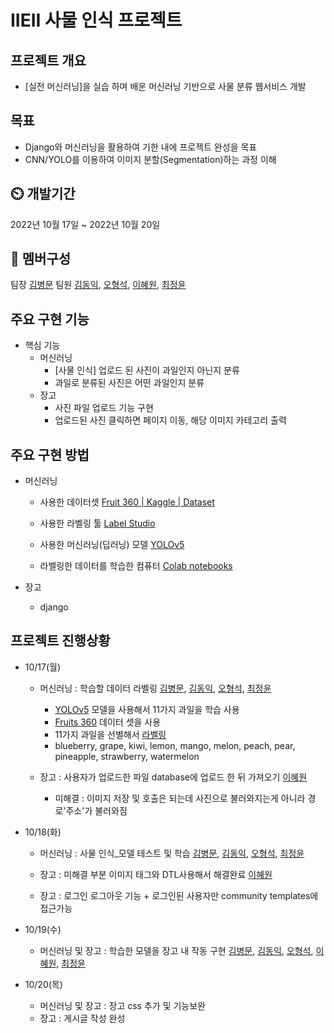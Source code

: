 # IIEII 사물 인식 프로젝트 #
## **프로젝트 개요**
- [실전 머신러닝]을 실습 하며 배운 머신러닝 기반으로 사물 분류 웹서비스 개발


## 목표
- Django와 머신러닝을 활용하여 기한 내에 프로젝트 완성을 목표
- CNN/YOLO를 이용하여 이미지 분할(Segmentation)하는 과정 이해


## ⏲️ 개발기간
2022년 10월 17일 ~ 2022년 10월 20일


## 🧙 멤버구성
팀장 [김병문](https://github.com/kbm1933)
팀원 [김동익](https://github.com/DongIkkk), [오형석](https://github.com/auberr), [이혜원](https://github.com/wonprogrammer), [최정윤](https://github.com/uniqquej)


## 주요 구현 기능
- 핵심 기능
    - 머신러닝
        - [사물 인식] 업로드 된 사진이 과일인지 아닌지 분류
        - 과일로 분류된 사진은 어떤 과일인지 분류
    - 장고
        - 사진 파일 업로드 기능 구현
        - 업로드된 사진 클릭하면 페이지 이동, 해당 이미지 카테고리 출력


## 주요 구현 방법
- 머신러닝
   - 사용한 데이터셋
        [Fruit 360 | Kaggle | Dataset](https://www.kaggle.com/datasets/moltean/fruits)

  - 사용한 라벨링 툴
        [Label Studio](https://github.com/heartexlabs/labelImg)

   - 사용한 머신러닝(딥러닝) 모델
        [YOLOv5](https://github.com/ultralytics/yolov5)

   - 라벨링한 데이터를 학습한 컴퓨터
        [Colab notebooks](https://colab.research.google.com/)

- 장고
  - django 

## 프로젝트 진행상황

- 10/17(월)
    - 머신러닝 : 학습할 데이터 라벨링
    [김병문](https://github.com/kbm1933), [김동익](https://github.com/DongIkkk), [오형석](https://github.com/auberr), [최정윤](https://github.com/uniqquej)
        - [YOLOv5](https://github.com/ultralytics/yolov5) 모델을 사용해서 11가지 과일을 학습 사용
        - [Fruits 360](https://www.kaggle.com/datasets/moltean/fruits) 데이터 셋을 사용
        - 11가지 과일을 선별해서 [라벨링](https://github.com/heartexlabs/labelImg)
        - blueberry, grape, kiwi, lemon, mango, melon, peach, pear, pineapple, strawberry, watermelon

    - 장고 : 사용자가 업로드한 파일 database에 업로드 한 뒤 가져오기 [이혜원](https://github.com/wonprogrammer)
         - 미해결 : 이미지 저장 및 호출은 되는데 사진으로 불러와지는게 아니라 경로'주소'가 불러와짐 
         
- 10/18(화)
    - 머신러닝 : 사물 인식_모델 테스트 및 학습
    [김병문](https://github.com/kbm1933), [김동익](https://github.com/DongIkkk), [오형석](https://github.com/auberr), [최정윤](https://github.com/uniqquej)

    - 장고 : 미해결 부분 이미지 태그와 DTL사용해서 해결완료 [이혜원](https://github.com/wonprogrammer)
    - 장고 : 로그인 로그아웃 기능 + 로그인된 사용자만 community templates에 접근가능

- 10/19(수)
    - 머신러닝 및 장고 : 학습한 모델을 장고 내 작동 구현
        [김병문](https://github.com/kbm1933), [김동익](https://github.com/DongIkkk), [오형석](https://github.com/auberr), [이혜원](https://github.com/wonprogrammer), [최정윤](https://github.com/uniqquej)


- 10/20(목)
    - 머신러닝 및 장고 : 장고 css 추가 및 기능보완
    - 장고 : 게시글 작성 완성
